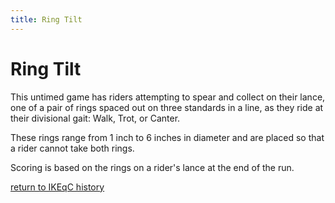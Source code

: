 ```yaml
---
title: Ring Tilt
---
```


# Ring Tilt

This untimed game has riders attempting to spear and collect on their lance, one of a pair of rings spaced out on three standards in a line, as they ride at their divisional gait: Walk, Trot, or Canter.

These rings range from 1 inch to 6 inches in diameter and are placed so that a rider cannot take both rings.

Scoring is based on the rings on a rider's lance at the end of the run.

[return to IKEqC history](history)
